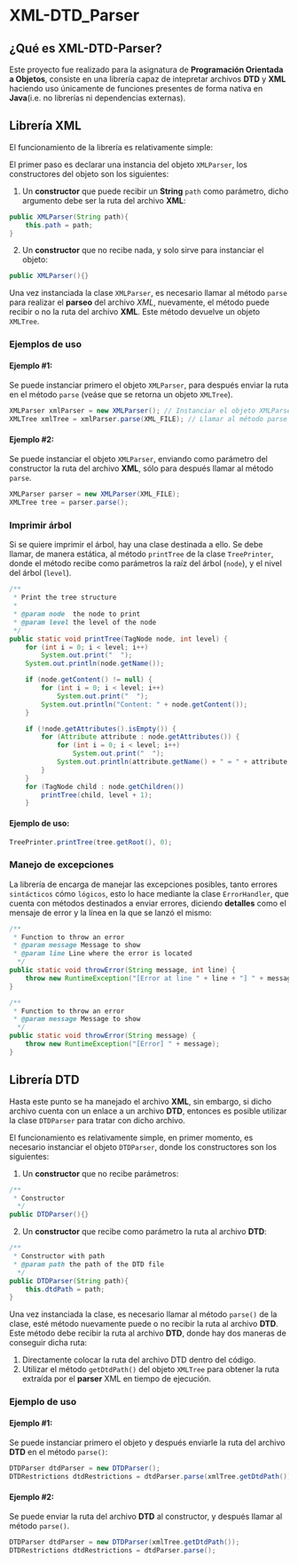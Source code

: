# XML-DTD_Parser
## ¿Qué es XML-DTD-Parser? 
Este proyecto fue realizado para la asignatura de **Programación Orientada a Objetos**, consiste en una librería capaz de intepretar archivos **DTD** y **XML** haciendo uso únicamente de funciones presentes de forma nativa en **Java**(i.e. no librerías ni dependencias externas).

## Librería XML
El funcionamiento de la librería es relativamente simple: 

El primer paso es declarar una instancia del objeto `XMLParser`, los constructores del objeto son los siguientes: 

1. Un **constructor** que puede recibir un **String** `path` como parámetro, dicho argumento debe ser la ruta del archivo **XML**:
```java
public XMLParser(String path){
    this.path = path;
}
```
2. Un **constructor** que no recibe nada, y solo sirve para instanciar el objeto: 
```java
public XMLParser(){}
```
Una vez instanciada la clase `XMLParser`, es necesario llamar al método `parse` para realizar el **parseo** del archivo *XML*, nuevamente, el método puede recibir o no la ruta del archivo **XML**. Este método devuelve un objeto `XMLTree`.
### Ejemplos de uso 
#### Ejemplo #1:
Se puede instanciar primero el objeto `XMLParser`, para después enviar la ruta en el método `parse` (veáse que se retorna un objeto `XMLTree`).
```java
XMLParser xmlParser = new XMLParser(); // Instanciar el objeto XMLParser
XMLTree xmlTree = xmlParser.parse(XML_FILE); // Llamar al método parse con XML_FILE como parámetro
```
#### Ejemplo #2:
Se puede instanciar el objeto `XMLParser`, enviando como parámetro del constructor la ruta del archivo **XML**, sólo para después llamar al método `parse`.
```java
XMLParser parser = new XMLParser(XML_FILE);
XMLTree tree = parser.parse();
```
### Imprimir árbol
Si se quiere imprimir el árbol, hay una clase destinada a ello. Se debe llamar, de manera estática, al método `printTree` de la clase `TreePrinter`, donde el método recibe como parámetros la raíz del árbol (`node`), y el nivel del árbol (`level`).
```java
/**
 * Print the tree structure
 * 
 * @param node  the node to print
 * @param level the level of the node
 */
public static void printTree(TagNode node, int level) {
    for (int i = 0; i < level; i++)
        System.out.print("  ");
    System.out.println(node.getName());

    if (node.getContent() != null) {
        for (int i = 0; i < level; i++)
            System.out.print("  ");
        System.out.println("Content: " + node.getContent());
    }

    if (!node.getAttributes().isEmpty()) {
        for (Attribute attribute : node.getAttributes()) {
            for (int i = 0; i < level; i++)
                System.out.print("  ");
            System.out.println(attribute.getName() + " = " + attribute.getValue());
        }
    }
    for (TagNode child : node.getChildren())
        printTree(child, level + 1);
    }
```
#### Ejemplo de uso:
```java
TreePrinter.printTree(tree.getRoot(), 0);
```

### Manejo de excepciones
La librería de encarga de manejar las excepciones posibles, tanto errores `sintácticos` cómo `lógicos`, esto lo hace mediante la clase `ErrorHandler`, que cuenta con métodos destinados a enviar errores, diciendo **detalles** como el mensaje de error y la línea en la que se lanzó el mismo:
```java
/**
 * Function to throw an error
 * @param message Message to show
 * @param line Line where the error is located
  */
public static void throwError(String message, int line) {
    throw new RuntimeException("[Error at line " + line + "] " + message);
}

/**
 * Function to throw an error
 * @param message Message to show
  */
public static void throwError(String message) {
    throw new RuntimeException("[Error] " + message);
}
```
## Librería DTD
Hasta este punto se ha manejado el archivo **XML**, sin embargo, si dicho archivo cuenta con un enlace a un archivo **DTD**, entonces es posible utilizar la clase `DTDParser` para tratar con dicho archivo.

El funcionamiento es relativamente simple, en primer momento, es necesario instanciar el objeto `DTDParser`, donde los constructores son los siguientes: 
1. Un **constructor** que no recibe parámetros: 
```java
/**
 * Constructor
  */
public DTDParser(){}
```
2. Un **constructor** que recibe como parámetro la ruta al archivo **DTD**:
```java
/**
 * Constructor with path
 * @param path the path of the DTD file
  */
public DTDParser(String path){
    this.dtdPath = path;
}
```
Una vez instanciada la clase, es necesario llamar al método `parse()` de la clase, esté método nuevamente puede o no recibir la ruta al archivo **DTD**. Este método debe recibir la ruta al archivo **DTD**, donde hay dos maneras de conseguir dicha ruta: 
1. Directamente colocar la ruta del archivo DTD dentro del código.
2. Utilizar el método `getDtdPath()` del objeto `XMLTree` para obtener la ruta extraída por el **parser** XML en tiempo de ejecución.

### Ejemplo de uso
#### Ejemplo #1:
Se puede instanciar primero el objeto y después enviarle la ruta del archivo **DTD** en el método `parse()`:
```java
DTDParser dtdParser = new DTDParser(); 
DTDRestrictions dtdRestrictions = dtdParser.parse(xmlTree.getDtdPath()); 
```
#### Ejemplo #2: 
Se puede enviar la ruta del archivo **DTD** al constructor, y después llamar al método `parse()`.
```java
DTDParser dtdParser = new DTDParser(xmlTree.getDtdPath()); 
DTDRestrictions dtdRestrictions = dtdParser.parse(); 
```